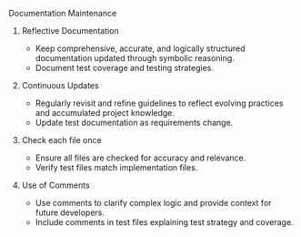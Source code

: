 Documentation Maintenance

1. Reflective Documentation

   - Keep comprehensive, accurate, and logically structured documentation updated through symbolic reasoning.
   - Document test coverage and testing strategies.

2. Continuous Updates

   - Regularly revisit and refine guidelines to reflect evolving practices and accumulated project knowledge.
   - Update test documentation as requirements change.

3. Check each file once

   - Ensure all files are checked for accuracy and relevance.
   - Verify test files match implementation files.

4. Use of Comments
   - Use comments to clarify complex logic and provide context for future developers.
   - Include comments in test files explaining test strategy and coverage.
